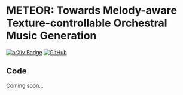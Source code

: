 # METEOR: Towards Melody-aware Texture-controllable Orchestral Music Generation

[![arXiv Badge](https://img.shields.io/badge/arXiv-2409.11753-B31B1B?logo=arxiv&logoColor=fff&style=flat)](
http://arxiv.org/abs/2409.11753)
[![GitHub](https://img.shields.io/badge/GitHub-demo-blue?logo=Github&style=flat-round)](https://dinhviettoanle.github.io/meteor/)

## Code
Coming soon...
